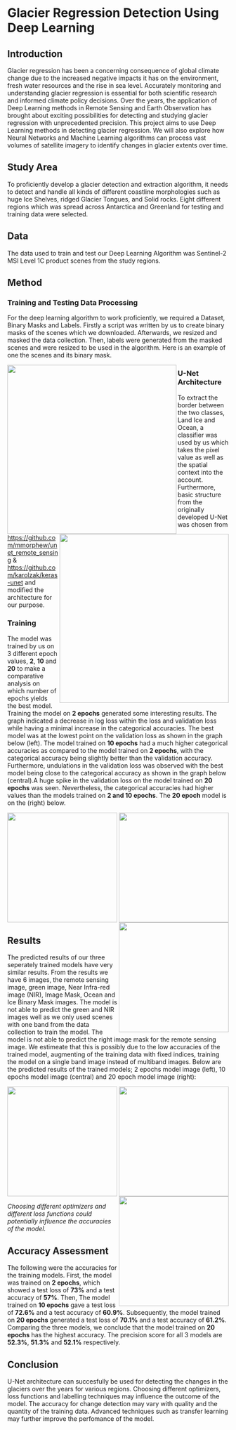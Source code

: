 # Glacier Regression Detection Using Deep Learning

## Introduction
Glacier regression has been a concerning consequence of global climate change due to the increased negative impacts it has on the environment, fresh water resources and the rise in sea level. Accurately monitoring and understanding glacier regression is essential for both scientific research and informed climate policy decisions. Over the years, the application of Deep Learning methods in Remote Sensing and Earth Observation has brought about exciting possibilities for detecting and studying glacier regression with unprecedented precision. 
This project aims to use Deep Learning methods in detecting glacier regression. We will also explore how Neural Networks and Machine Learning algorithms can process vast volumes of satellite imagery to identify changes in glacier extents over time.

## Study Area
To proficiently develop a glacier detection and extraction algorithm, it needs to detect and handle all kinds of different coastline morphologies such as huge Ice Shelves, ridged Glacier Tongues, and Solid rocks. Eight different regions which was spread across Antarctica and Greenland for testing and training data were selected.

## Data 
The data used to train and test our Deep Learning Algorithm was Sentinel-2 MSI Level 1C product scenes from the study regions.

## Method
### Training and Testing Data Processing
For the deep learning algorithm to work proficiently, we required a Dataset, Binary Masks and Labels. Firstly a script was written by us to create binary masks of the scenes which we downloaded. Afterwards, we resized and masked the data collection. Then,  labels were generated from the masked scenes and were resized to be used in the algorithm. Here is an example of one the scenes and its binary mask.

<p align="center">
  <img src="https://github.com/Christobaltobbin/Drought_Assessment/assets/116877317/94d853fd-7f73-47d2-8580-841dafadbd11.png" align="left" width="385" height="385">
  <img src="https://github.com/Christobaltobbin/Drought_Assessment/assets/116877317/a4914c84-0a10-47cd-bfb9-d11b5ba41b3c.png" align="right" width="385" height="385">
</p>



### U-Net Architecture
To extract the border between the two classes, Land Ice and Ocean, a classifier was used by us which takes the pixel value as well as the spatial context into the account. Furthermore, basic structure from the originally developed U-Net was chosen from https://github.com/mmorphew/unet_remote_sensing & https://github.com/karolzak/keras-unet and modified the architecture for our purpose.

### Training
The model was trained by us on 3 different epoch values, **2**, **10** and **20** to make a comparative analysis on which number of epochs yields the best model. Training the model on **2 epochs** generated some interesting results. The graph indicated a decrease in log loss within the loss and validation loss while having a minimal increase in the categorical accuracies. The best model was at the lowest point on the validation loss as shown in the graph below (left). The model trained on **10 epochs** had  a much higher categorical accuracies as compared to the model trained on **2 epochs**, with the categorical accuracy being slightly better than the validation accuracy. Furthermore, undulations in the validation loss was observed with the best model being close to the categorical accuracy as shown in the graph below (central).A huge spike in the validation loss on the model trained on **20 epochs** was seen. Nevertheless, the categorical accuracies had higher values than the models trained on **2 and 10 epochs**. The **20 epoch** model is on the (right) below.

<p align="center">
  <img src="https://github.com/Christobaltobbin/Classification-Land_cover_Analysis/assets/116877317/401a8583-5226-46fe-8725-08603b09b483.png" align="left" width="250" height="250">
  <img src="https://github.com/Christobaltobbin/Classification-Land_cover_Analysis/assets/116877317/5fca4542-0938-4aad-a541-5916d5e6962b.png" align="center" width="250" height="250">
  <img src="https://github.com/Christobaltobbin/Drought_Assessment/assets/116877317/5743bf84-6054-41d9-aee2-26577d1998e9.png" align="right" width="250" height="250">
</p>

## Results
The predicted results of our three seperately trained models have very similar results. From the results we have 6 images, the remote sensing image, green image, Near Infra-red image (NIR), Image Mask, Ocean and Ice Binary Mask images. The model is not able to predict the green and NIR images well as we only used scenes with one band from the data collection to train the model. The model is not able to predict the right image mask for the remote sensing image. We estimeate that this is possibly due to the low accuracies of the trained model, augmenting of the training data with fixed indices, training the model on a single band image instead of multiband images. Below are the predicted results of the trained models; 2 epochs model image (left), 10 epochs model image (central) and 20 epoch model image (right):

<p align="center">
  <img src="https://github.com/Christobaltobbin/Classification-Land_cover_Analysis/assets/116877317/017ff44e-9b4b-4154-82af-fa975e9eaf21.png" align="left" width="250" height="250">
  <img src="https://github.com/Christobaltobbin/Classification-Land_cover_Analysis/assets/116877317/efe7abfb-13a4-4418-a6e1-f72e938d9f74.png" align="center" width="250" height="250">
  <img src="https://github.com/Christobaltobbin/Drought_Assessment/assets/116877317/e474de31-8888-418d-8ac1-91ed511f7015.png" align="right" width="250" height="250">
</p>

*Choosing different optimizers and different loss functions could potentially influence the accuracies of the model.*

## Accuracy Assessment
The following were the accuracies for the training models. First, the model was trained on **2 epochs**, which showed a test loss of **73%** and a test accuracy of **57%**. Then, The model trained on **10 epochs** gave a test loss of **72.6%** and a test accuracy of **60.9%**. Subsequently, the model trained on **20 epochs** generated a test loss of **70.1%** and a test accuracy of **61.2%**. Comparing the three models, we conclude that the model trained on **20 epochs** has the highest accuracy. The precision score for all 3 models are **52.3%**, **51.3%** and **52.1%** respectively.

## Conclusion
 U-Net architecture can succesfully be used for detecting the changes in the glaciers over the years for various regions. Choosing different optimizers, loss functions and labelling techniques may influence the outcome of the model.
 The accuracy for change detection may vary with quality and the quantity of the training data. Advanced techniques such as transfer learning may further improve the perfomance of the model. 
